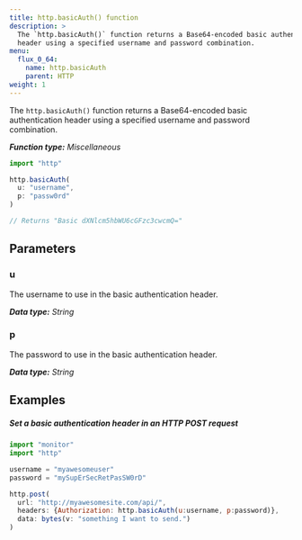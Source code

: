 ```yaml
---
title: http.basicAuth() function
description: >
  The `http.basicAuth()` function returns a Base64-encoded basic authentication
  header using a specified username and password combination.
menu:
  flux_0_64:
    name: http.basicAuth
    parent: HTTP
weight: 1
---
```


The `http.basicAuth()` function returns a Base64-encoded basic authentication
header using a specified username and password combination.

_**Function type:** Miscellaneous_

```js
import "http"

http.basicAuth(
  u: "username",
  p: "passw0rd"
)

// Returns "Basic dXNlcm5hbWU6cGFzc3cwcmQ="
```

## Parameters

### u
The username to use in the basic authentication header.

_**Data type:** String_

### p
The password to use in the basic authentication header.

_**Data type:** String_

## Examples

##### Set a basic authentication header in an HTTP POST request
```js
import "monitor"
import "http"

username = "myawesomeuser"
password = "mySupErSecRetPasSW0rD"

http.post(
  url: "http://myawesomesite.com/api/",
  headers: {Authorization: http.basicAuth(u:username, p:password)},
  data: bytes(v: "something I want to send.")
)
```
